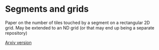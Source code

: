 # Segments and grids
 
Paper on the number of tiles touched by a segment on a rectangular 2D grid. May be extended to an ND grid (or that may end up being a separate repository)

[Arxiv version](https://arxiv.org/abs/2201.03975)
